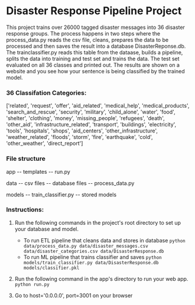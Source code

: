 # Disaster Response Pipeline Project

This project trains over 26000 tagged disaster messages into 36 disaster response groups. The process happens in
two steps where the process_data.py reads the csv file, cleans, prepares the data to be processed and then saves the result 
into a database DisasterReponse.db. The trainclassifier.py reads this table from the dataase, builds a pipeline, splits the
data into training and test set and trains the data. The test set evaluated on all 36 classes and printed out. The results
are shown on a website and you see how your sentence is being classified by the trained model.

### 36 Classifation Categories:

['related', 'request', 'offer', 'aid_related', 'medical_help', 'medical_products', 'search_and_rescue', 'security', 'military', 'child_alone', 'water', 'food', 'shelter', 'clothing', 'money', 'missing_people', 'refugees', 'death', 'other_aid', 'infrastructure_related', 'transport', 'buildings', 'electricity', 'tools', 'hospitals', 'shops', 'aid_centers', 'other_infrastructure', 'weather_related', 'floods', 'storm', 'fire', 'earthquake', 'cold', 'other_weather', 'direct_report']


### File structure

app -- templates
    -- run.py
    
data -- csv files
     -- database files
     -- process_data.py

models -- train_classifier.py
       -- stored models


### Instructions:
1. Run the following commands in the project's root directory to set up your database and model.

    - To run ETL pipeline that cleans data and stores in database
        `python data/process_data.py data/disaster_messages.csv data/disaster_categories.csv data/DisasterResponse.db`
    - To run ML pipeline that trains classifier and saves
        `python models/train_classifier.py data/DisasterResponse.db models/classifier.pkl`

2. Run the following command in the app's directory to run your web app.
    `python run.py`

3. Go to host='0.0.0.0', port=3001 on your browser



